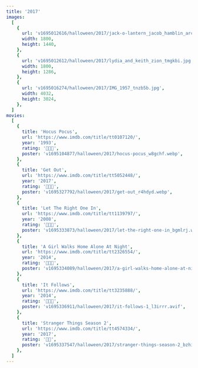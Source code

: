 ```yaml
---
title: '2017'
images:
  [
    {
      url: 'v1695012616/halloween/2017/jack-o-lantern_jacob_hamblin_arch_01_etewul.jpg',
      width: 1800,
      height: 1440,
    },
    {
      url: 'v1695012612/halloween/2017/lydia_and_keith_zion_tmgkbi.jpg',
      width: 1800,
      height: 1286,
    },
    {
      url: 'v1695016274/halloween/2017/IMG_1957_tnzb5b.jpg',
      width: 4032,
      height: 3024,
    },
  ]
movies:
  [
    {
      title: 'Hocus Pocus',
      url: 'https://www.imdb.com/title/tt0107120/',
      year: '1993',
      rating: '🔪🔪🔪',
      poster: 'v1695104877/halloween/2017/hocus-pocus_w8gchf.webp',
    },
    {
      title: 'Get Out',
      url: 'https://www.imdb.com/title/tt5052448/',
      year: '2017',
      rating: '🔪🔪🔪',
      poster: 'v1695327792/halloween/2017/get-out_r4hdyd.webp',
    },
    {
      title: 'Let The Right One In',
      url: 'https://www.imdb.com/title/tt1139797/',
      year: '2008',
      rating: '🔪🔪🔪',
      poster: 'v1695333873/halloween/2017/let-the-right-one-in_bgmlrj.webp',
    },
    {
      title: 'A Girl Walks Home Alone At Night',
      url: 'https://www.imdb.com/title/tt2326554/',
      year: '2014',
      rating: '🔪🔪🔪',
      poster: 'v1695334089/halloween/2017/a-girl-walks-home-alone-at-night-9781732299269_hr_izsibx.jpg',
    },
    {
      title: 'It Follows',
      url: 'https://www.imdb.com/title/tt3235888/',
      year: '2014',
      rating: '🔪🔪🔪',
      poster: 'v1695336911/halloween/2017/it-follows-1_l3irrr.avif',
    },
    {
      title: 'Stranger Things Season 2',
      url: 'https://www.imdb.com/title/tt4574334/',
      year: '2017',
      rating: '🔪🔪',
      poster: 'v1695337547/halloween/2017/stranger-things-season-2_bzhimy.jpg',
    },
  ]
---
```

